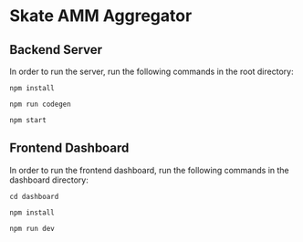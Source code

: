 # Skate AMM Aggregator

## Backend Server

In order to run the server, run the following commands in the root directory:

```
npm install
```

```
npm run codegen
```

```
npm start
```

## Frontend Dashboard

In order to run the frontend dashboard, run the following commands in the dashboard directory:

```
cd dashboard
```

```
npm install
```

```
npm run dev
```